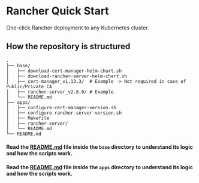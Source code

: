 # Rancher Quick Start

One-click Rancher deployment to any Kubernetes cluster.

## How the repository is structured

```
.
├── base/
│   ├── download-cert-manager-helm-chart.sh
│   ├── download-rancher-server-helm-chart.sh
│   ├── cert-manager_v1.13.3/  # Example -> Not required in case of Public/Private CA
│   ├── rancher-server_v2.8.0/ # Example
│   └── README.md
├── apps/
│   ├── configure-cert-manager-version.sh
│   ├── configure-rancher-server-version.sh
│   ├── Makefile
│   ├── rancher-server/
│   └── README.md
└── README.md

```

#### Read the [README.md](base/README.md) file inside the `base` directory to understand its logic and how the scripts work.

#### Read the [README.md](apps/README.md) file inside the `apps` directory to understand its logic and how the scripts work.

